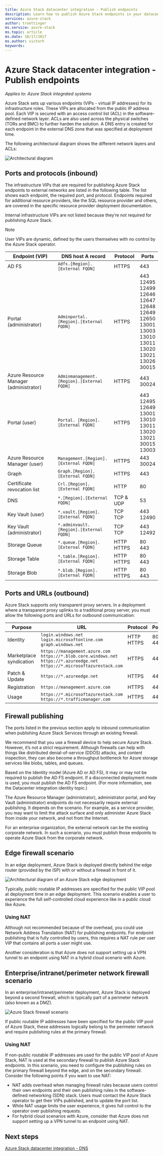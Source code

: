 ```yaml
---
title: Azure Stack datacenter integration - Publish endpoints
description: Learn how to publish Azure Stack endpoints in your datacenter
services: azure-stack
author: troettinger
ms.service: azure-stack
ms.topic: article
ms.date: 10/17/2017
ms.author: victorh
keywords:
---
```


# Azure Stack datacenter integration - Publish endpoints

*Applies to: Azure Stack integrated systems*

Azure Stack sets up various endpoints (VIPs - virtual IP addresses) for its infrastructure roles. These VIPs are allocated from the public IP address pool. Each VIP is secured with an access control list (ACL) in the software-defined network layer. ACLs are also used across the physical switches (TORs and BMC) to further harden the solution. A DNS entry is created for each endpoint in the external DNS zone that was specified at deployment time.


The following architectural diagram shows the different network layers and ACLs:

![Architectural diagram](media/azure-stack-integrate-endpoints/Integrate-Endpoints-01.png)

## Ports and protocols (inbound)

The infrastructure VIPs that are required for publishing Azure Stack endpoints to external networks are listed in the following table. The list shows each endpoint, the required port, and protocol. Endpoints required for additional resource providers, like the SQL resource provider and others, are covered in the specific resource provider deployment documentation.

Internal infrastructure VIPs are not listed because they’re not required for publishing Azure Stack.

> [!NOTE]
> User VIPs are dynamic, defined by the users themselves with no control by the Azure Stack operator.


|Endpoint (VIP)|DNS host A record|Protocol|Ports|
|---------|---------|---------|---------|
|AD FS|`Adfs.[Region].[External FQDN]`|HTTPS|443|
|Portal (administrator)|`Adminportal.[Region].[External FQDN]`|HTTPS|443<br>12495<br>12499<br>12646<br>12647<br>12648<br>12649<br>12650<br>13001<br>13003<br>13010<br>13011<br>13020<br>13021<br>13026<br>30015|
|Azure Resource Manager (administrator)|`Adminmanagement.[Region].[External FQDN]`|HTTPS|443<br>30024|
|Portal (user)|`Portal. [Region].[External FQDN]`|HTTPS|443<br>12495<br>12649<br>13001<br>13010<br>13011<br>13020<br>13021<br>30015<br>13003|
|Azure Resource Manager (user)|`Management.[Region].[External FQDN]`|HTTPS|443<br>30024|
|Graph|`Graph.[Region].[External FQDN]`|HTTPS|443|
|Certificate revocation list|`Crl.[Region].[External FQDN]`|HTTP|80|
|DNS|`*.[Region].[External FQDN]`|TCP & UDP|53|
|Key Vault (user)|`*.vault.[Region].[External FQDN]`|TCP<br>TCP|443<br>12490|
|Key Vault (administrator)|`*.adminvault.[Region].[External FQDN]`|TCP<br>TCP|443<br>12492|
|Storage Queue|`*.queue.[Region].[External FQDN]`|HTTP<br>HTTPS|80<br>443|
|Storage Table|`*.table.[Region].[External FQDN]`|HTTP<br>HTTPS|80<br>443|
|Storage Blob|`*.blob.[Region].[External FQDN]`|HTTP<br>HTTPS|80<br>443|

## Ports and URLs (outbound)

Azure Stack supports only transparent proxy servers. In a deployment where a transparent proxy uplinks to a traditional proxy server, you must allow the following ports and URLs for outbound communication:


|Purpose|URL|Protocol|Ports|
|---------|---------|---------|---------|
|Identity|`login.windows.net`<br>`login.microsoftonline.com`<br>`graph.windows.net`|HTTP<br>HTTPS|80<br>443|
|Marketplace syndication|`https://management.azure.com`<br>`https://*.blob.core.windows.net`<br>`https://*.azureedge.net`<br>`https://*.microsoftazurestack.com`|HTTPS|443|
|Patch & Update|`https://*.azureedge.net`|HTTPS|443|
|Registration|`https://management.azure.com`|HTTPS|443|
|Usage|`https://*.microsoftazurestack.com`<br>`https://*.trafficmanager.com`|HTTPS|443|

## Firewall publishing

The ports listed in the previous section apply to inbound communication when publishing Azure Stack Services through an existing firewall.

We recommend that you use a firewall device to help secure Azure Stack. However, it’s not a strict requirement. Although firewalls can help with things like distributed denial-of-service (DDOS) attacks, and content inspection, they can also become a throughput bottleneck for Azure storage services like blobs, tables, and queues.

Based on the Identity model (Azure AD or AD FS), it may or may not be required to publish the AD FS endpoint. If a disconnected deployment mode is used, you must publish the AD FS endpoint. (For more information, see the Datacenter integration identity topic.)

The Azure Resource Manager (administrator), administrator portal, and Key Vault (administrator) endpoints do not necessarily require external publishing. It depends on the scenario. For example, as a service provider, you may want to limit the attack surface and only administer Azure Stack from inside your network, and not from the Internet.

For an enterprise organization, the external network can be the existing corporate network. In such a scenario, you must publish those endpoints to operate Azure Stack from the corporate network.

## Edge firewall scenario

In an edge deployment, Azure Stack is deployed directly behind the edge router (provided by the ISP) with or without a firewall in front of it.

![Architectural diagram of an Azure Stack edge deployment](media/azure-stack-integrate-endpoints/Integrate-Endpoints-02.png)

Typically, public routable IP addresses are specified for the public VIP pool at deployment time in an edge deployment. This scenario enables a user to experience the full self-controlled cloud experience like in a public cloud like Azure.

### Using NAT

Although not recommended because of the overhead, you could use Network Address Translation (NAT) for publishing endpoints. For endpoint publishing that is fully controlled by users, this requires a NAT rule per user VIP that contains all ports a user might use.

Another consideration is that Azure does not support setting up a VPN tunnel to an endpoint using NAT in a hybrid cloud scenario with Azure.

## Enterprise/intranet/perimeter network firewall scenario

In an enterprise/intranet/perimeter deployment, Azure Stack is deployed beyond a second firewall, which is typically part of a perimeter network (also known as a DMZ).

![Azure Stack firewall scenario](media/azure-stack-integrate-endpoints/Integrate-Endpoints-03.png)

If public routable IP addresses have been specified for the public VIP pool of Azure Stack, these addresses logically belong to the perimeter network and require publishing rules at the primary firewall.

### Using NAT

If non-public routable IP addresses are used for the public VIP pool of Azure Stack, NAT is used at the secondary firewall to publish Azure Stack endpoints. In this scenario, you need to configure the publishing rules on the primary firewall beyond the edge, and on the secondary firewall. Consider the following points if you want to use NAT:

- NAT adds overhead when managing firewall rules because users control their own endpoints and their own publishing rules in the software-defined networking (SDN) stack. Users must contact the Azure Stack operator to get their VIPs published, and to update the port list.
- While NAT usage limits the user experience, it gives full control to the operator over publishing requests.
- For hybrid cloud scenarios with Azure, consider that Azure does not support setting up a VPN tunnel to an endpoint using NAT.


## Next steps

[Azure Stack datacenter integration - DNS](azure-stack-integrate-dns.md)